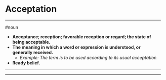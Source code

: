 # Acceptation
---
#noun
- **Acceptance; reception; favorable reception or regard; the state of being acceptable.**
- **The meaning in which a word or expression is understood, or generally received.**
	- _Example: The term is to be used according to its usual acceptation._
- **Ready belief.**
---
---
